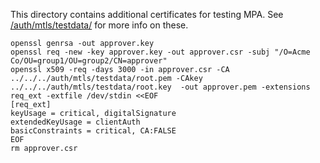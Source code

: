 This directory contains additional certificates for testing MPA. See [/auth/mtls/testdata/](/auth/mtls/testdata/) for more info on these.

```
openssl genrsa -out approver.key
openssl req -new -key approver.key -out approver.csr -subj "/O=Acme Co/OU=group1/OU=group2/CN=approver"
openssl x509 -req -days 3000 -in approver.csr -CA ../../../auth/mtls/testdata/root.pem -CAkey ../../../auth/mtls/testdata/root.key  -out approver.pem -extensions req_ext -extfile /dev/stdin <<EOF
[req_ext]
keyUsage = critical, digitalSignature
extendedKeyUsage = clientAuth
basicConstraints = critical, CA:FALSE
EOF
rm approver.csr
```
